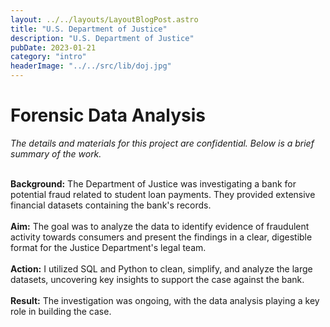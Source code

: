 ```yaml
---
layout: ../../layouts/LayoutBlogPost.astro
title: "U.S. Department of Justice"
description: "U.S. Department of Justice"
pubDate: 2023-01-21
category: "intro"
headerImage: "../../src/lib/doj.jpg"
---
```


# Forensic Data Analysis

_The details and materials for this project are confidential. Below is a brief summary of the work._
<br><br>

**Background:** The Department of Justice was investigating a bank for potential fraud related to student loan payments. They provided extensive financial datasets containing the bank's records.
<br><br>
**Aim:**  The goal was to analyze the data to identify evidence of fraudulent activity towards consumers and present the findings in a clear, digestible format for the Justice Department's legal team.
<br><br>
**Action:** I utilized SQL and Python to clean, simplify, and analyze the large datasets, uncovering key insights to support the case against the bank.
<br><br>
**Result:** The investigation was ongoing, with the data analysis playing a key role in building the case.

